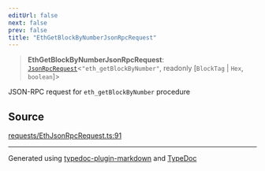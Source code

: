 ```yaml
---
editUrl: false
next: false
prev: false
title: "EthGetBlockByNumberJsonRpcRequest"
---
```


> **EthGetBlockByNumberJsonRpcRequest**: [`JsonRpcRequest`](/generated/type-aliases/jsonrpcrequest/)\<`"eth_getBlockByNumber"`, readonly [`BlockTag` \| `Hex`, `boolean`]\>

JSON-RPC request for `eth_getBlockByNumber` procedure

## Source

[requests/EthJsonRpcRequest.ts:91](https://github.com/evmts/tevm-monorepo/blob/main/vm/api/src/requests/EthJsonRpcRequest.ts#L91)

***
Generated using [typedoc-plugin-markdown](https://www.npmjs.com/package/typedoc-plugin-markdown) and [TypeDoc](https://typedoc.org/)
